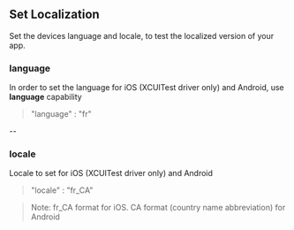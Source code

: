 ## Set Localization 

Set the devices language and locale, to test the localized version of your app. 


### language
In order to set the language for iOS (XCUITest driver only) and Android, use **language** capability

> "language" : "fr"

--

### locale
Locale to set for iOS (XCUITest driver only) and Android 


> "locale" : "fr_CA"

> Note: fr_CA format for iOS. CA format (country name abbreviation) for Android
